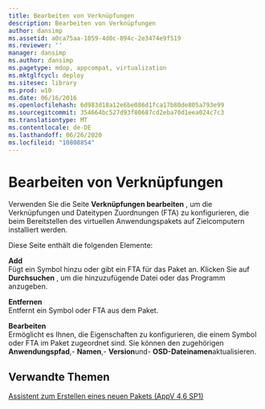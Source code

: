 ```yaml
---
title: Bearbeiten von Verknüpfungen
description: Bearbeiten von Verknüpfungen
author: dansimp
ms.assetid: a0ca75aa-1059-4d0c-894c-2e3474e9f519
ms.reviewer: ''
manager: dansimp
ms.author: dansimp
ms.pagetype: mdop, appcompat, virtualization
ms.mktglfcycl: deploy
ms.sitesec: library
ms.prod: w10
ms.date: 06/16/2016
ms.openlocfilehash: 6d983d18a12e6be086d1fca17b80de805a793e99
ms.sourcegitcommit: 354664bc527d93f80687cd2eba70d1eea024c7c3
ms.translationtype: MT
ms.contentlocale: de-DE
ms.lasthandoff: 06/26/2020
ms.locfileid: "10808854"
---
```

# Bearbeiten von Verknüpfungen


Verwenden Sie die Seite **Verknüpfungen bearbeiten** , um die Verknüpfungen und Dateitypen Zuordnungen (FTA) zu konfigurieren, die beim Bereitstellen des virtuellen Anwendungspakets auf Zielcomputern installiert werden.

Diese Seite enthält die folgenden Elemente:

<a href="" id="add"></a>**Add**  
Fügt ein Symbol hinzu oder gibt ein FTA für das Paket an. Klicken Sie auf **Durchsuchen** , um die hinzuzufügende Datei oder das Programm anzugeben.

<a href="" id="remove"></a>**Entfernen**  
Entfernt ein Symbol oder FTA aus dem Paket.

<a href="" id="edit"></a>**Bearbeiten**  
Ermöglicht es Ihnen, die Eigenschaften zu konfigurieren, die einem Symbol oder FTA im Paket zugeordnet sind. Sie können den zugehörigen **Anwendungspfad**,- **Namen**,- **Version**und- **OSD-Dateinamen**aktualisieren.

## Verwandte Themen


[Assistent zum Erstellen eines neuen Pakets (AppV 4,6 SP1)](create-new-package-wizard---appv-46-sp1-.md)

 

 





